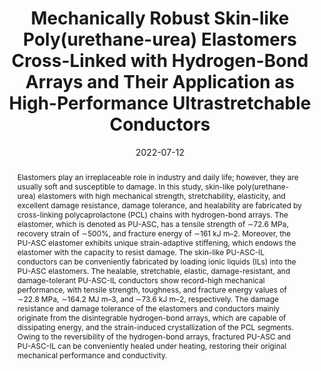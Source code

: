 ---
title: "Mechanically Robust Skin-like Poly(urethane-urea) Elastomers  Cross-Linked with Hydrogen-Bond Arrays and Their Application as  High-Performance Ultrastretchable Conductors"
authors:
- Tingting Guan
- Xiaohan Wang
- You-Liang Zhu
- Li Qian
- Zhongyuan Lu
- Yongfeng Men
- Jian Li
- Yuting Wang
- Junqi Sun
date: "2022-07-12"
doi: "10.1021/acs.macromol.2c00492"
publication_types: ["期刊文章"]
publication: "Macromolecules"
publication_short: "Macromolecules"
abstract: "<!--more-->
Elastomers play an irreplaceable role in industry and daily  life; however, they are usually soft and susceptible to damage. In this  study, skin-like poly(urethane-urea) elastomers with high mechanical  strength, stretchability, elasticity, and excellent damage resistance,  damage tolerance, and healability are fabricated by cross-linking  polycaprolactone (PCL) chains with hydrogen-bond arrays. The elastomer,  which is denoted as PU-ASC, has a tensile strength of ∼72.6 MPa,  recovery strain of ∼500%, and fracture energy of ∼161 kJ m–2. Moreover,  the PU-ASC elastomer exhibits unique strain-adaptive stiffening, which  endows the elastomer with the capacity to resist damage. The skin-like  PU-ASC-IL conductors can be conveniently fabricated by loading ionic  liquids (ILs) into the PU-ASC elastomers. The healable, stretchable,  elastic, damage-resistant, and damage-tolerant PU-ASC-IL conductors show  record-high mechanical performance, with tensile strength, toughness,  and fracture energy values of ∼22.8 MPa, ∼164.2 MJ m–3, and ∼73.6 kJ  m–2, respectively. The damage resistance and damage tolerance of the  elastomers and conductors mainly originate from the disintegrable  hydrogen-bond arrays, which are capable of dissipating energy, and the  strain-induced crystallization of the PCL segments. Owing to the  reversibility of the hydrogen-bond arrays, fractured PU-ASC and  PU-ASC-IL can be conveniently healed under heating, restoring their  original mechanical performance and conductivity."
url_pdf: "https://doi.org/10.1021/acs.macromol.2c00492"
---
